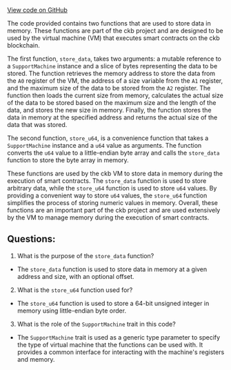 [View code on GitHub](https://github.com/nervosnetwork/ckb/script/src/syscalls/utils.rs)

The code provided contains two functions that are used to store data in memory. These functions are part of the ckb project and are designed to be used by the virtual machine (VM) that executes smart contracts on the ckb blockchain.

The first function, `store_data`, takes two arguments: a mutable reference to a `SupportMachine` instance and a slice of bytes representing the data to be stored. The function retrieves the memory address to store the data from the `A0` register of the VM, the address of a size variable from the `A1` register, and the maximum size of the data to be stored from the `A2` register. The function then loads the current size from memory, calculates the actual size of the data to be stored based on the maximum size and the length of the data, and stores the new size in memory. Finally, the function stores the data in memory at the specified address and returns the actual size of the data that was stored.

The second function, `store_u64`, is a convenience function that takes a `SupportMachine` instance and a `u64` value as arguments. The function converts the `u64` value to a little-endian byte array and calls the `store_data` function to store the byte array in memory.

These functions are used by the ckb VM to store data in memory during the execution of smart contracts. The `store_data` function is used to store arbitrary data, while the `store_u64` function is used to store `u64` values. By providing a convenient way to store `u64` values, the `store_u64` function simplifies the process of storing numeric values in memory. Overall, these functions are an important part of the ckb project and are used extensively by the VM to manage memory during the execution of smart contracts.
## Questions: 
 1. What is the purpose of the `store_data` function?
- The `store_data` function is used to store data in memory at a given address and size, with an optional offset.

2. What is the `store_u64` function used for?
- The `store_u64` function is used to store a 64-bit unsigned integer in memory using little-endian byte order.

3. What is the role of the `SupportMachine` trait in this code?
- The `SupportMachine` trait is used as a generic type parameter to specify the type of virtual machine that the functions can be used with. It provides a common interface for interacting with the machine's registers and memory.